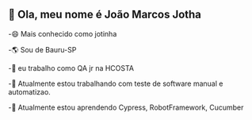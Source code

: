 👋 Ola, meu nome é João Marcos Jotha
--------------------------------------------------------------------

-😄 Mais conhecido como jotinha

-🌎 Sou de Bauru-SP

-👀 eu trabalho como QA jr na HCOSTA

-🔭 Atualmente estou trabalhando com teste de software manual e automatizao.

-🌱 Atualmente estou aprendendo Cypress, RobotFramework, Cucumber 

<!---
jothajoao/jothajoao is a ✨ special ✨ repository because its `README.md` (this file) appears on your GitHub profile.
You can click the Preview link to take a look at your changes.
--->
